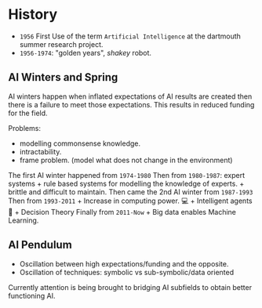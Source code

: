 # History
+ `1956` First Use of the term `Artificial Intelligence` at the dartmouth summer research project.
+ `1956-1974`: "golden years", *shakey* robot.

## AI Winters and Spring
AI winters happen when inflated expectations of AI results are created
then there is a failure to meet those expectations. This results in reduced funding for the field.

Problems:
+ modelling commonsense knowledge.
+ intractability.
+ frame problem. (model what does not change in the environment)

The first AI winter happened from `1974-1980`
Then from `1980-1987`: expert systems
    + rule based systems for modelling the knowledge of experts.
    + brittle and difficult to maintain.
Then came the 2nd AI winter from `1987-1993`
Then from `1993-2011`
    + Increase in computing power. :computer:
    + Intelligent agents :robot:
    + Decision Theory
Finally from `2011-Now`
    + Big data enables Machine Learning.

## AI Pendulum

+ Oscillation between high expectations/funding and the opposite.
+ Oscillation of techniques: symbolic vs sub-symbolic/data oriented

Currently attention is being brought to bridging AI subfields to obtain better functioning AI.
